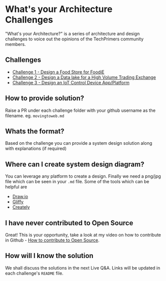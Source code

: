 # What's your Architecture Challenges
"What's your Architecture?" is a series of architecture and design challenges to voice out the opinions of the TechPrimers community members.

## Challenges
- [Challenge 1 - Design a Food Store for FoodiE](./challenge-1)
- [Challenge 2 - Design a Data lake for a High Volume Trading Exchange](./challenge-2)
- [Challenge 3 - Design an IoT Control Device App/Platform](./challenge-3)

## How to provide solution?
Raise a PR under each challenge folder with your github username as the filename. eg. `movingtoweb.md`

## Whats the format?
Based on the challenge you can provide a system design solution along with explanations (if required)

## Where can I create system design diagram?
You can leverage any platform to create a design. Finally we need a png/jpg file which can be seen in your `.md` file. Some of the tools which can be helpful are 
- [Draw.io](http://draw.io/)
- [Gliffy](https://gliffy.com/)
- [Creately](https://creately.com/)

## I have never contributed to Open Source
Great! This is your opportunity, take a look at my video on how to contribute in Github - [How to contribute to Open Source](https://www.youtube.com/watch?v=LvkRaIKX1L8).

## How will I know the solution
We shall discuss the solutions in the next Live Q&A. Links will be updated in each challenge's `README` file.
